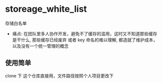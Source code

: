 # storeage_white_list
存储白名单
- 痛点: 在团队里多人协作开发，避免不了缓存的滥用，这时又不知道那些缓存是干什么, 那些缓存已经废弃 或者 key 命名的难以理解, 都造就了维护成本，以及没有一个统一管理的概念



## 使用简单

clone 下 这个仓库直接用，文件路径按照个人项目更改下
